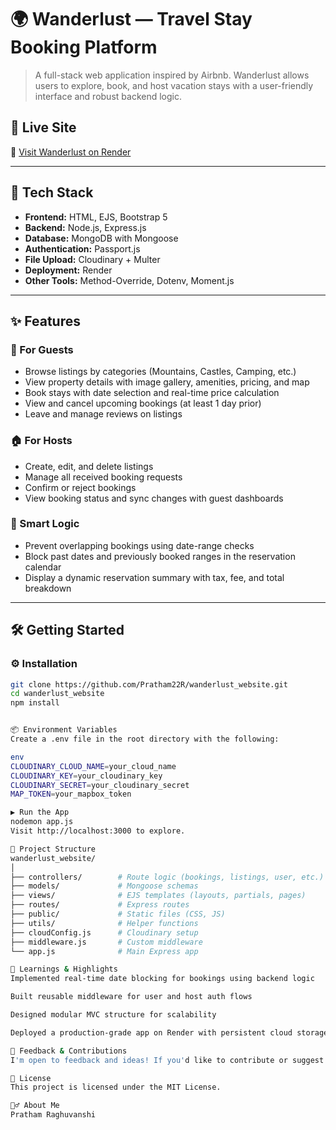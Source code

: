 # 🌍 Wanderlust — Travel Stay Booking Platform

> A full-stack web application inspired by Airbnb. Wanderlust allows users to explore, book, and host vacation stays with a user-friendly interface and robust backend logic.

## 🚀 Live Site

🔗 [Visit Wanderlust on Render](https://wanderlust-webs-84qr.onrender.com)

---

## 🧰 Tech Stack

- **Frontend:** HTML, EJS, Bootstrap 5
- **Backend:** Node.js, Express.js
- **Database:** MongoDB with Mongoose
- **Authentication:** Passport.js
- **File Upload:** Cloudinary + Multer
- **Deployment:** Render
- **Other Tools:** Method-Override, Dotenv, Moment.js

---

## ✨ Features

### 🧳 For Guests
- Browse listings by categories (Mountains, Castles, Camping, etc.)
- View property details with image gallery, amenities, pricing, and map
- Book stays with date selection and real-time price calculation
- View and cancel upcoming bookings (at least 1 day prior)
- Leave and manage reviews on listings

### 🏠 For Hosts
- Create, edit, and delete listings
- Manage all received booking requests
- Confirm or reject bookings
- View booking status and sync changes with guest dashboards

### 🧠 Smart Logic
- Prevent overlapping bookings using date-range checks
- Block past dates and previously booked ranges in the reservation calendar
- Display a dynamic reservation summary with tax, fee, and total breakdown

---

## 🛠️ Getting Started

### ⚙️ Installation

```bash
git clone https://github.com/Pratham22R/wanderlust_website.git
cd wanderlust_website
npm install


📦 Environment Variables
Create a .env file in the root directory with the following:

env
CLOUDINARY_CLOUD_NAME=your_cloud_name
CLOUDINARY_KEY=your_cloudinary_key
CLOUDINARY_SECRET=your_cloudinary_secret
MAP_TOKEN=your_mapbox_token

▶️ Run the App
nodemon app.js
Visit http://localhost:3000 to explore.

📁 Project Structure
wanderlust_website/
│
├── controllers/        # Route logic (bookings, listings, user, etc.)
├── models/             # Mongoose schemas
├── views/              # EJS templates (layouts, partials, pages)
├── routes/             # Express routes
├── public/             # Static files (CSS, JS)
├── utils/              # Helper functions
├── cloudConfig.js      # Cloudinary setup
├── middleware.js       # Custom middleware
└── app.js              # Main Express app

🧠 Learnings & Highlights
Implemented real-time date blocking for bookings using backend logic

Built reusable middleware for user and host auth flows

Designed modular MVC structure for scalability

Deployed a production-grade app on Render with persistent cloud storage

💬 Feedback & Contributions
I'm open to feedback and ideas! If you'd like to contribute or suggest an improvement, feel free to open an issue or pull request.

📜 License
This project is licensed under the MIT License.

🙋‍♂️ About Me
Pratham Raghuvanshi


